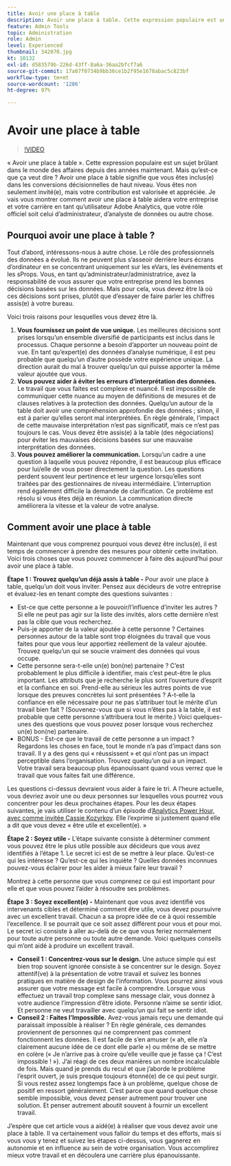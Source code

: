 ```yaml
---
title: Avoir une place à table
description: Avoir une place à table. Cette expression populaire est un sujet brûlant dans le monde des affaires depuis des années maintenant. Mais qu’est-ce que ça veut dire ? Avoir une place à table signifie que vous êtes inclus(e) dans les conversions décisionnelles de haut niveau. Vous êtes non seulement invité(e), mais votre contribution est valorisée et appréciée. Je vais vous montrer comment avoir une place à table aidera votre entreprise et votre carrière en tant qu’administrateur/administratrice Adobe Analytics.
feature: Admin Tools
topic: Administration
role: Admin
level: Experienced
thumbnail: 342070.jpg
kt: 10132
exl-id: d583579b-226d-43ff-8a6a-36aa2bfcf7a6
source-git-commit: 17a07f0734b9bb36ce1b2f95e1678abac5c823bf
workflow-type: tm+mt
source-wordcount: '1286'
ht-degree: 97%

---
```


# Avoir une place à table

>[!VIDEO](https://video.tv.adobe.com/v/345313/?quality=12&learn=on&captions=fre_fr)

« Avoir une place à table ». Cette expression populaire est un sujet brûlant dans le monde des affaires depuis des années maintenant. Mais qu’est-ce que ça veut dire ? Avoir une place à table signifie que vous êtes inclus(e) dans les conversions décisionnelles de haut niveau. Vous êtes non seulement invité(e), mais votre contribution est valorisée et appréciée. Je vais vous montrer comment avoir une place à table aidera votre entreprise et votre carrière en tant qu’utilisateur Adobe Analytics, que votre rôle officiel soit celui d’administrateur, d’analyste de données ou autre chose.

## Pourquoi avoir une place à table ?

Tout d’abord, intéressons-nous à autre chose. Le rôle des professionnels des données a évolué. Ils ne peuvent plus s’asseoir derrière leurs écrans d’ordinateur en se concentrant uniquement sur les eVars, les événements et les sProps. Vous, en tant qu’administrateur/administratrice, avez la responsabilité de vous assurer que votre entreprise prend les bonnes décisions basées sur les données. Mais pour cela, vous devez être là où ces décisions sont prises, plutôt que d’essayer de faire parler les chiffres assis(e) à votre bureau.

Voici trois raisons pour lesquelles vous devez être là.

1. **Vous fournissez un point de vue unique.** Les meilleures décisions sont prises lorsqu’un ensemble diversifié de participants est inclus dans le processus. Chaque personne a besoin d’apporter un nouveau point de vue. En tant qu’expert(e) des données d’analyse numérique, il est peu probable que quelqu’un d’autre possède votre expérience unique. La direction aurait du mal à trouver quelqu’un qui puisse apporter la même valeur ajoutée que vous.
1. **Vous pouvez aider à éviter les erreurs d’interprétation des données.** Le travail que vous faites est complexe et nuancé. Il est impossible de communiquer cette nuance au moyen de définitions de mesures et de clauses relatives à la protection des données. Quelqu’un autour de la table doit avoir une compréhension approfondie des données ; sinon, il est à parier qu’elles seront mal interprétées. En règle générale, l’impact de cette mauvaise interprétation n’est pas significatif, mais ce n’est pas toujours le cas. Vous devez être assis(e) à la table (des négociations) pour éviter les mauvaises décisions basées sur une mauvaise interprétation des données.
1. **Vous pouvez améliorer la communication.** Lorsqu’un cadre a une question à laquelle vous pouvez répondre, il est beaucoup plus efficace pour lui/elle de vous poser directement la question. Les questions perdent souvent leur pertinence et leur urgence lorsqu’elles sont traitées par des gestionnaires de niveau intermédiaire. L’interruption rend également difficile la demande de clarification. Ce problème est résolu si vous êtes déjà en réunion. La communication directe améliorera la vitesse et la valeur de votre analyse.

## Comment avoir une place à table

Maintenant que vous comprenez pourquoi vous devez être inclus(e), il est temps de commencer à prendre des mesures pour obtenir cette invitation. Voici trois choses que vous pouvez commencer à faire dès aujourd’hui pour avoir une place à table.

**Étape 1 : Trouvez quelqu’un déjà assis à table -** Pour avoir une place à table, quelqu’un doit vous inviter. Pensez aux décideurs de votre entreprise et évaluez-les en tenant compte des questions suivantes :

* Est-ce que cette personne a le pouvoir/l’influence d’inviter les autres ? Si elle ne peut pas agir sur la liste des invités, alors cette dernière n’est pas la cible que vous recherchez.
* Puis-je apporter de la valeur ajoutée à cette personne ? Certaines personnes autour de la table sont trop éloignées du travail que vous faites pour que vous leur apportiez réellement de la valeur ajoutée. Trouvez quelqu’un qui se soucie vraiment des données qui vous occupe.
* Cette personne sera-t-elle un(e) bon(ne) partenaire ? C’est probablement le plus difficile à identifier, mais c’est peut-être le plus important. Les attributs que je recherche le plus sont l’ouverture d’esprit et la confiance en soi. Prend-elle au sérieux les autres points de vue lorsque des preuves concrètes lui sont présentées ? A-t-elle la confiance en elle nécessaire pour ne pas s’attribuer tout le mérite d’un travail bien fait ? (Souvenez-vous que si vous n’êtes pas à la table, il est probable que cette personne s’attribuera tout le mérite.) Voici quelques-unes des questions que vous pouvez poser lorsque vous recherchez un(e) bon(ne) partenaire.
* BONUS - Est-ce que le travail de cette personne a un impact ? Regardons les choses en face, tout le monde n’a pas d’impact dans son travail. Il y a des gens qui « réussissent » et qui n’ont pas un impact perceptible dans l’organisation. Trouvez quelqu’un qui a un impact. Votre travail sera beaucoup plus épanouissant quand vous verrez que le travail que vous faites fait une différence.

Les questions ci-dessus devraient vous aider à faire le tri. A l’heure actuelle, vous devriez avoir une ou deux personnes sur lesquelles vous pourrez vous concentrer pour les deux prochaines étapes. Pour les deux étapes suivantes, je vais utiliser le contenu d’un épisode d’[Analytics Power Hour, avec comme invitée Cassie Kozyrkov](https://analyticshour.io/2021/12/14/182-making-better-decisions-and-being-useful-with-cassie-kozyrkov/). Elle l’exprime si justement quand elle a dit que vous devez « être utile et excellent(e). »

**Étape 2 : Soyez utile -** L’étape suivante consiste à déterminer comment vous pouvez être le plus utile possible aux décideurs que vous avez identifiés à l’étape 1. Le secret ici est de se mettre à leur place. Qu’est-ce qui les intéresse ? Qu’est-ce qui les inquiète ? Quelles données inconnues pouvez-vous éclairer pour les aider à mieux faire leur travail ?

Montrez à cette personne que vous comprenez ce qui est important pour elle et que vous pouvez l’aider à résoudre ses problèmes.

**Étape 3 : Soyez excellent(e) -** Maintenant que vous avez identifié vos intervenants cibles et déterminé comment être utile, vous devez poursuivre avec un excellent travail. Chacun a sa propre idée de ce à quoi ressemble l’excellence. Il se pourrait que ce soit assez différent pour vous et pour moi. Le secret ici consiste à aller au-delà de ce que vous feriez normalement pour toute autre personne ou toute autre demande. Voici quelques conseils qui m’ont aidé à produire un excellent travail.

* **Conseil 1 : Concentrez-vous sur le design.** Une astuce simple qui est bien trop souvent ignorée consiste à se concentrer sur le design. Soyez attentif(ve) à la présentation de votre travail et suivez les bonnes pratiques en matière de design de l’information. Vous pourrez ainsi vous assurer que votre message est facile à comprendre. Lorsque vous effectuez un travail trop complexe sans message clair, vous donnez à votre audience l’impression d’être idiote. Personne n’aime se sentir idiot. Et personne ne veut travailler avec quelqu’un qui fait se sentir idiot.
* **Conseil 2 : Faites l’Impossible.** Avez-vous jamais reçu une demande qui paraissait impossible à réaliser ? En règle générale, ces demandes proviennent de personnes qui ne comprennent pas comment fonctionnent les données. Il est facile de s’en amuser (« ah, elle n’a clairement aucune idée de ce dont elle parle ») ou même de se mettre en colère (« Je n’arrive pas à croire qu’elle veuille que je fasse ça ! C’est impossible ! »). J’ai réagi de ces deux manières un nombre incalculable de fois. Mais quand je prends du recul et que j’aborde le problème l’esprit ouvert, je suis presque toujours étonné(e) de ce qui peut surgir. Si vous restez assez longtemps face à un problème, quelque chose de positif en ressort généralement. C’est parce que quand quelque chose semble impossible, vous devez penser autrement pour trouver une solution. Et penser autrement aboutit souvent à fournir un excellent travail.

J’espère que cet article vous a aidé(e) à réaliser que vous devez avoir une place à table. Il va certainement vous falloir du temps et des efforts, mais si vous vous y tenez et suivez les étapes ci-dessus, vous gagnerez en autonomie et en influence au sein de votre organisation. Vous accomplirez mieux votre travail et en découlera une carrière plus épanouissante.
